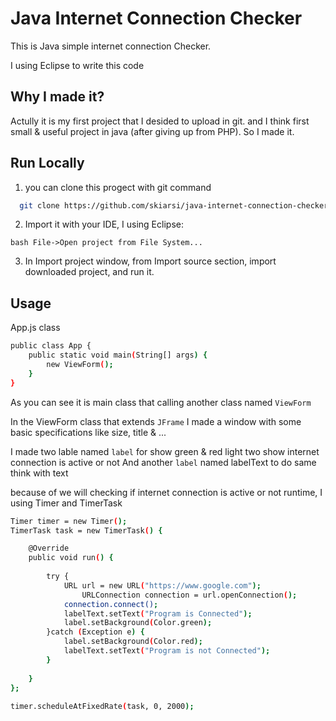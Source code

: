
# Java Internet Connection Checker

This is Java simple internet connection Checker.

I using Eclipse to write this code



## Why I made it?
Actully it is my first project that I desided to upload in git. and I think first small & useful project in java (after giving up from PHP). So I made it.
## Run Locally

1. you can clone this progect with git command

```bash
  git clone https://github.com/skiarsi/java-internet-connection-checker.git
```

2. Import it with your IDE, I using Eclipse: 

```bash File->Open project from File System... ```


3. In Import project window, from Import source section, import downloaded project, and run it.


## Usage

App.js class

```bash
public class App {
	public static void main(String[] args) {
		new ViewForm();
	}
}

```
As you can see it is main class that calling another class named `ViewForm`

In the ViewForm class that extends `JFrame` I made a window with some basic specifications like size, title & ...

I made two lable named `label` for show green & red light two show internet connection is active or not
And another `label` named labelText to do same think with text

because of we will checking if internet connection is active or not runtime, I using Timer and TimerTask

```bash
Timer timer = new Timer();
TimerTask task = new TimerTask() {			

    @Override
    public void run() {
				
        try {
            URL url = new URL("https://www.google.com");
                URLConnection connection = url.openConnection();
            connection.connect();
            labelText.setText("Program is Connected");
            label.setBackground(Color.green);
        }catch (Exception e) {
            label.setBackground(Color.red);
            labelText.setText("Program is not Connected");
        }
				
    }
};
		
timer.scheduleAtFixedRate(task, 0, 2000);
```
